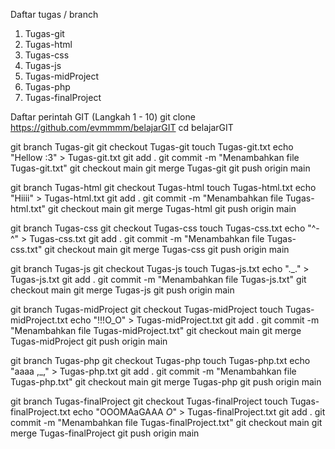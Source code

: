 Daftar tugas / branch
 1. Tugas-git
 2. Tugas-html
 3. Tugas-css
 4. Tugas-js
 5. Tugas-midProject
 6. Tugas-php
 7. Tugas-finalProject

Daftar perintah GIT
(Langkah 1 - 10)
git clone https://github.com/evmmmm/belajarGIT
cd belajarGIT

git branch Tugas-git
git checkout Tugas-git
touch Tugas-git.txt
echo "Hellow :3" > Tugas-git.txt
git add .
git commit -m "Menambahkan file Tugas-git.txt"
git checkout main
git merge Tugas-git
git push origin main

git branch Tugas-html
git checkout Tugas-html
touch Tugas-html.txt
echo "Hiiii" > Tugas-html.txt
git add .
git commit -m "Menambahkan file Tugas-html.txt"
git checkout main
git merge Tugas-html
git push origin main

git branch Tugas-css
git checkout Tugas-css
touch Tugas-css.txt
echo "^-^" > Tugas-css.txt
git add .
git commit -m "Menambahkan file Tugas-css.txt"
git checkout main
git merge Tugas-css
git push origin main

git branch Tugas-js
git checkout Tugas-js
touch Tugas-js.txt
echo "._." > Tugas-js.txt
git add .
git commit -m "Menambahkan file Tugas-js.txt"
git checkout main
git merge Tugas-js
git push origin main

git branch Tugas-midProject
git checkout Tugas-midProject
touch Tugas-midProject.txt
echo "!!!O_O" > Tugas-midProject.txt
git add .
git commit -m "Menambahkan file Tugas-midProject.txt"
git checkout main
git merge Tugas-midProject
git push origin main

git branch Tugas-php
git checkout Tugas-php
touch Tugas-php.txt
echo "aaaa ,_," > Tugas-php.txt
git add .
git commit -m "Menambahkan file Tugas-php.txt"
git checkout main
git merge Tugas-php
git push origin main

git branch Tugas-finalProject
git checkout Tugas-finalProject
touch Tugas-finalProject.txt
echo "OOOMAaGAAA *O*" > Tugas-finalProject.txt
git add .
git commit -m "Menambahkan file Tugas-finalProject.txt"
git checkout main
git merge Tugas-finalProject
git push origin main
